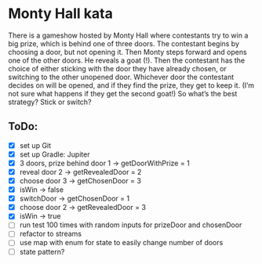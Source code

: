 # Monty Hall kata

There is a gameshow hosted by Monty Hall where contestants try to win a big prize, which is behind one of three doors. The contestant begins by choosing a door, but not opening it. Then Monty steps forward and opens one of the other doors. He reveals a goat (!). Then the contestant has the choice of either sticking with the door they have already chosen, or switching to the other unopened door. Whichever door the contestant decides on will be opened, and if they find the prize, they get to keep it. (I’m not sure what happens if they get the second goat!) So what’s the best strategy? Stick or switch?

## ToDo:
- [x] set up Git
- [x] set up Gradle: Jupiter
- [x] 3 doors, prize behind door 1 -> getDoorWithPrize = 1
- [x] reveal door 2 -> getRevealedDoor = 2
- [x] choose door 3 -> getChosenDoor = 3
- [x] isWin -> false
- [x] switchDoor -> getChosenDoor = 1
- [x] choose door 2 -> getRevealedDoor = 3
- [x] isWin -> true
- [ ] run test 100 times with random inputs for prizeDoor and chosenDoor
- [ ] refactor to streams
- [ ] use map with enum for state to easily change number of doors
- [ ] state pattern?
